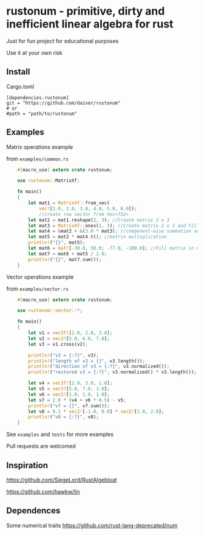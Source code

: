 # rustonum - primitive, dirty and inefficient linear algebra for rust 

Just for fun project for educational purposes

Use it at your own risk

Install
--------
Cargo.toml
```
[dependencies.rustonum]
git = "https://github.com/daiver/rustonum"
# or 
#path = "path/to/rustonum"
```

Examples
--------

Matrix operations example 

from `examples/common.rs`
   
```rust
    #[macro_use] extern crate rustonum;

    use rustonum::MatrixXf;

    fn main()
    {
        let mat1 = MatrixXf::from_vec(
            vec![1.0, 2.0, 3.0, 4.0, 5.0, 6.0]);
            //create row vector from Vec<f32>
        let mat2 = mat1.reshape(2, 3); //Create matrix 2 x 3
        let mat3 = MatrixXf::ones(2, 3); //Create matrix 2 x 3 and fill it by ones
        let mat4 = &mat2 + &(3.0 * mat3); //component-wise summation and multiplication 
        let mat5 = mat2 * mat4.t(); //matrix multiplication
        println!("{}", mat5);
        let mat6 = mat![-30.0, 50.0; -77.0, -100.0]; //Fill matrix in matlab way
        let mat7 = mat6 + mat5 / 2.0;
        println!("{}", mat7.sum());
    }
``` 

Vector operations example

from `examples/vector.rs`

```rust
    #[macro_use] extern crate rustonum;

    use rustonum::vector::*;

    fn main()
    {
        let v1 = vec3f![1.0, 2.0, 3.0];
        let v2 = vec3![5.0, 6.0, 7.0];
        let v3 = v1.cross(v2);

        println!("v3 = {:?}", v3);
        println!("length of v3 = {}", v3.length());
        println!("direction of v3 = {:?}", v3.normalized());
        println!("restored v3 = {:?}", v3.normalized() * v3.length());

        let v4 = vec3f![2.0, 3.0, 1.0];
        let v5 = vec3![5.0, 7.0, 3.0];
        let v6 = vec3![1.0, 1.0, 1.0];
        let v7 = 2.0 * (v4 + v6 * 0.5) - v5;
        println!("v7 = {}", v7.sum());
        let v8 = 0.1 * vec2![-1.0, 0.0] * vec2![1.0, 2.0];
        println!("v8 = {:?}", v8);
    }

```

See `examples` and `tests` for more examples

Pull requests are welcomed

Inspiration
---------
https://github.com/SiegeLord/RustAlgebloat

https://github.com/hawkw/lin

Dependences
------------
Some numerical traits 
https://github.com/rust-lang-deprecated/num
